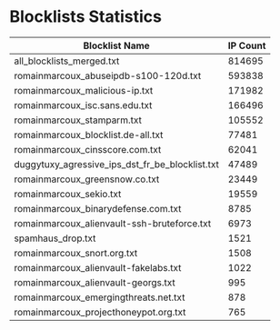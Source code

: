 # Blocklists Statistics
| Blocklist Name | IP Count |
|----|----|
| all_blocklists_merged.txt | 814695 |
| romainmarcoux_abuseipdb-s100-120d.txt | 593838 |
| romainmarcoux_malicious-ip.txt | 171982 |
| romainmarcoux_isc.sans.edu.txt | 166496 |
| romainmarcoux_stamparm.txt | 105552 |
| romainmarcoux_blocklist.de-all.txt | 77481 |
| romainmarcoux_cinsscore.com.txt | 62041 |
| duggytuxy_agressive_ips_dst_fr_be_blocklist.txt | 47489 |
| romainmarcoux_greensnow.co.txt | 23449 |
| romainmarcoux_sekio.txt | 19559 |
| romainmarcoux_binarydefense.com.txt | 8785 |
| romainmarcoux_alienvault-ssh-bruteforce.txt | 6973 |
| spamhaus_drop.txt | 1521 |
| romainmarcoux_snort.org.txt | 1508 |
| romainmarcoux_alienvault-fakelabs.txt | 1022 |
| romainmarcoux_alienvault-georgs.txt | 995 |
| romainmarcoux_emergingthreats.net.txt | 878 |
| romainmarcoux_projecthoneypot.org.txt | 765 |
